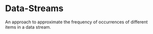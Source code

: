 # Data-Streams
 An approach to approximate the frequency of occurrences of different items in a data stream.

